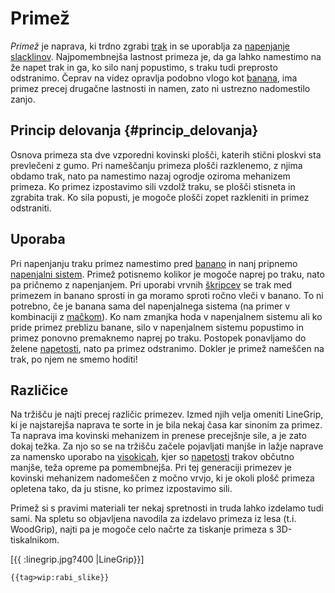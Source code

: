 # Primež

*Primež* je naprava, ki trdno zgrabi [trak](/trak) in se
uporablja za [napenjanje](/napenjanje)
[slacklinov](/slackline). Najpomembnejša lastnost primeza je,
da ga lahko namestimo na že napet trak in ga, ko silo nanj popustimo, s
traku tudi preprosto odstranimo. Čeprav na videz opravlja podobno vlogo
kot [banana](/banana), ima primez precej drugačne lastnosti in
namen, zato ni ustrezno nadomestilo zanjo.

## Princip delovanja {#princip_delovanja}

Osnova primeza sta dve vzporedni kovinski plošči, katerih stični ploskvi
sta prevlečeni z gumo. Pri nameščanju primeza plošči razklenemo, z njima
obdamo trak, nato pa namestimo nazaj ogrodje oziroma mehanizem primeza.
Ko primez izpostavimo sili vzdolž traku, se plošči stisneta in zgrabita
trak. Ko sila popusti, je mogoče plošči zopet razkleniti in primez
odstraniti.

## Uporaba

Pri napenjanju traku primez namestimo pred [banano](/banana)
in nanj pripnemo [napenjalni sistem](/napenjalni-sistem).
Primež potisnemo kolikor je mogoče naprej po traku, nato pa pričnemo z
napenjanjem. Pri uporabi vrvnih [škripcev](/škripec) se trak
med primezem in banano sprosti in ga moramo sproti ročno vleči v banano.
To ni potrebno, če je banana sama del napenjalnega sistema (na primer v
kombinaciji z [mačkom](/maček)). Ko nam zmanjka hoda v
napenjalnem sistemu ali ko pride primez preblizu banane, silo v
napenjalnem sistemu popustimo in primez ponovno premaknemo naprej po
traku. Postopek ponavljamo do želene [napetosti](/napetost),
nato pa primez odstranimo. Dokler je primež nameščen na trak, po njem ne
smemo hoditi!

## Različice

Na tržišču je najti precej različic primezev. Izmed njih velja omeniti
LineGrip, ki je najstarejša naprava te sorte in je bila nekaj časa kar
sinonim za primez. Ta naprava ima kovinski mehanizem in prenese
precejšnje sile, a je zato dokaj težka. Za njo so se na tržišču začele
pojavljati manjše in lažje naprave za namensko uporabo na
[visokicah](/visokica), kjer so
[napetosti](/napetost) trakov občutno manjše, teža opreme pa
pomembnejša. Pri tej generaciji primezev je kovinski mehanizem
nadomeščen z močno vrvjo, ki je okoli plošč primeza opletena tako, da ju
stisne, ko primez izpostavimo sili.

Primež si s pravimi materiali ter nekaj spretnosti in truda lahko
izdelamo tudi sami. Na spletu so objavljena navodila za izdelavo primeza
iz lesa (t.i. WoodGrip), najti pa je mogoče celo načrte za tiskanje
primeza s 3D-tiskalnikom.

\[{{ :linegrip.jpg?400 \|LineGrip}}\]

```{=mediawiki}
{{tag>wip:rabi_slike}}
```
